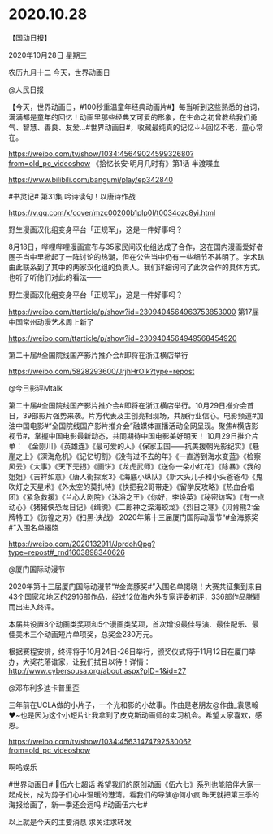 # 2020.10.28

【国动日报】

2020年10月28日  星期三

农历九月十二
 今天，世界动画日

@人民日报                            

【今天，世界动画日，#100秒重温童年经典动画片#】每当听到这些熟悉的台词，满满都是童年的回忆！动画里那些经典又可爱的形象，在生命之初曾教给我们勇气、智慧、善良、友爱…#世界动画日#，收藏最纯真的记忆↓↓回忆不老，童心常在。

https://weibo.com/tv/show/1034:4564902459932680?from=old_pc_videoshow
《拾忆长安·明月几时有》第1话 半渡喋血

https://www.bilibili.com/bangumi/play/ep342840



#书灵记# 第31集 吟诗读句！以唐诗作战

https://v.qq.com/x/cover/mzc00200b1plp0l/t0034ozc8yi.html


野生漫画汉化组变身平台「正规军」，这是一件好事吗？

8月18日，哔哩哔哩漫画宣布与35家民间汉化组达成了合作，这在国内漫画爱好者圈子当中里掀起了一阵讨论的热潮，但在公告当中仍有一些细节不甚明了。学术趴由此联系到了其中的两家汉化组的负责人。我们详细询问了此次合作的具体方式，也听了听他们对此的看法——

野生漫画汉化组变身平台「正规军」，这是一件好事吗？

https://weibo.com/ttarticle/p/show?id=2309404564963753853000
第17届中国常州动漫艺术周上新了

https://weibo.com/ttarticle/p/show?id=2309404564949568454920



第二十届#全国院线国产影片推介会#即将在浙江横店举行

https://weibo.com/5828293600/JrjhHrOlk?type=repost

@今日影评Mtalk

第二十届#全国院线国产影片推介会#即将在浙江横店举行。10月29日推介会首日，39部影片强势来袭。片方代表及主创亮相现场，共展行业信心。电影频道#加油中国电影#“全国院线国产影片推介会”融媒体直播活动全网呈现。聚焦#横店影视节#，掌握中国电影最新动态，共同期待中国电影美好明天！
10月29日推介片单：
《金刚川》《英雄连》《最可爱的人》《保家卫国——抗美援朝光影纪实》《悬崖之上》《深海危机》《记忆切割》《没有过不去的年》《一直游到海水变蓝》《检察风云》《大事》《天下无拐》《画饼》《龙虎武师》《送你一朵小红花》《除暴》《我的姐姐》《吉祥如意》《唐人街探案3》《海底小纵队》《新大头儿子和小头爸爸4》《鬼吹灯之天星术》《外太空的莫扎特》《快把我2哥带走》《留学反攻略》《热血合唱团》《紧急救援》《兰心大剧院》《沐浴之王》《你好，李焕英》《秘密访客》《有一点动心》《猪猪侠恐龙日记》《缉魂》《二郎神之深海蛟龙》《烈日之寒》《贝肯熊2:金牌特工》《彷徨之刃》《扫黑·决战》
2020年第十三届厦门国际动漫节“#金海豚奖#”入围名单揭晓

https://weibo.com/2020132911/JprdohQpg?type=repost#_rnd1603898340626

@厦门国际动漫节

2020年第十三届厦门国际动漫节“#金海豚奖#”入围名单揭晓！大赛共征集到来自43个国家和地区的2916部作品，经过12位海内外专家评委初评，336部作品脱颖而出进入终评。

本届共设置8个动画类奖项和5个漫画类奖项，首次增设最佳导演、最佳配乐、最佳美术三个动画短片单项奖，总奖金230万元。

根据赛程安排，终评将于10月24日-26日举行，颁奖仪式将于11月12日在厦门举办，大奖花落谁家，让我们拭目以待！详情：http://www.cybersousa.org/about.aspx?pID=1&id=27




<Into the Shadow>

@邓布利多迪卡普里歪   

三年前在UCLA做的小片子<Into the Shadow>，一个光和影的小故事。作曲是老朋友@作曲_袁思翰 ❤️~也是因为这个小短片让我拿到了皮克斯动画师的实习机会。希望大家喜欢，感恩。 

https://weibo.com/tv/show/1034:4563147479253006?from=old_pc_videoshow

啊哈娱乐                

#世界动画日# 伍六七超话 希望我们的原创动画《伍六七》系列也能陪伴大家一起成长，成为剪子们心中温暖的港湾。看我们的导演@何小疯 昨天就把第三季的海报给画了，新一季还会远吗 #动画伍六七#                                            


以上就是今天的主要消息
求关注求转发








